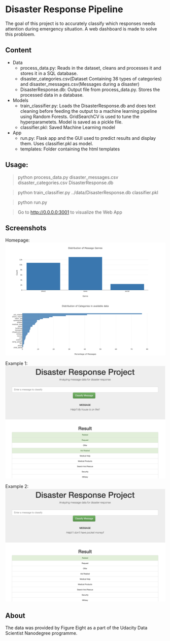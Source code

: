 # Disaster Response Pipeline 
The goal of this project is to accurately classify which responses needs attention during emergency situation.
A web dashboard is made to solve this probloem.

## Content
- Data
  - process_data.py: Reads in the dataset, cleans and processes it and stores it in a SQL database.
  - disaster_categories.csv(Dataset Containing 36 types of categories) and disaster_messages.csv(Messages during a disaster)
  - DisasterResponse.db: Output file from process_data.py. Stores the processed data in a database.
- Models
  - train_classifier.py: Loads the DisasterResponse.db and does text cleaning before feeding the output to a machine learning pipeline using Random Forests. GridSearchCV is used to tune the hyperparametets. Model is saved as a pickle file.
  - classifier.pkl: Saved Machine Learning model
- App
  - run.py: Flask app and the GUI used to predict results and display them. Uses classifier.pkl as model.
  - templates: Folder containing the html templates

## Usage:

> python process_data.py disaster_messages.csv disaster_categories.csv DisasterResponse.db

> python train_classifier.py ../data/DisasterResponse.db classifier.pkl

> python run.py

> Go to http://0.0.0.0:3001 to visualize the Web App

## Screenshots
Homepage:
![Alt text](https://github.com/curiousrohan/disaster-response/blob/master/Screenshots/charts.png?raw=true "Homepage")

Example 1:
![Alt text](https://github.com/curiousrohan/disaster-response/blob/master/Screenshots/true.png?raw=true "True")

Example 2:
![Alt text](https://github.com/curiousrohan/disaster-response/blob/master/Screenshots/false.png?raw=true "False")


## About
The data was provided by Figure Eight as a part of the Udacity Data Scientist Nanodegree programme.
